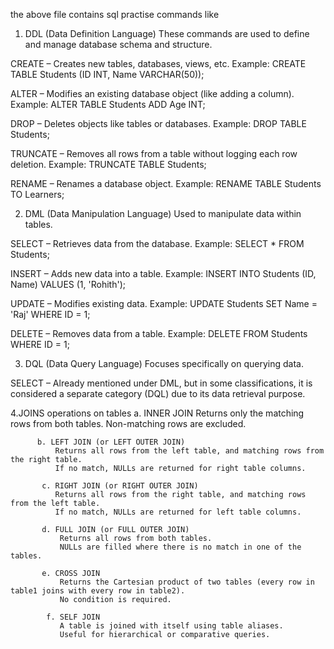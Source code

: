 the above file contains sql practise commands like 

  1. DDL (Data Definition Language)
These commands are used to define and manage database schema and structure.

CREATE – Creates new tables, databases, views, etc.
Example: CREATE TABLE Students (ID INT, Name VARCHAR(50));

ALTER – Modifies an existing database object (like adding a column).
Example: ALTER TABLE Students ADD Age INT;

DROP – Deletes objects like tables or databases.
Example: DROP TABLE Students;

TRUNCATE – Removes all rows from a table without logging each row deletion.
Example: TRUNCATE TABLE Students;

RENAME – Renames a database object.
Example: RENAME TABLE Students TO Learners;




2. DML (Data Manipulation Language)
Used to manipulate data within tables.

SELECT – Retrieves data from the database.
Example: SELECT * FROM Students;

INSERT – Adds new data into a table.
Example: INSERT INTO Students (ID, Name) VALUES (1, 'Rohith');

UPDATE – Modifies existing data.
Example: UPDATE Students SET Name = 'Raj' WHERE ID = 1;

DELETE – Removes data from a table.
Example: DELETE FROM Students WHERE ID = 1;




3. DQL (Data Query Language)
Focuses specifically on querying data.

SELECT – Already mentioned under DML, but in some classifications, it is considered a separate category (DQL) due to its data retrieval purpose.


4.JOINS operations on tables 
          a. INNER JOIN
             Returns only the matching rows from both tables.
             Non-matching rows are excluded.

          b. LEFT JOIN (or LEFT OUTER JOIN)
              Returns all rows from the left table, and matching rows from the right table.
              If no match, NULLs are returned for right table columns.

           c. RIGHT JOIN (or RIGHT OUTER JOIN)
              Returns all rows from the right table, and matching rows from the left table.
              If no match, NULLs are returned for left table columns.

           d. FULL JOIN (or FULL OUTER JOIN)
               Returns all rows from both tables.
               NULLs are filled where there is no match in one of the tables.

           e. CROSS JOIN
               Returns the Cartesian product of two tables (every row in table1 joins with every row in table2).
               No condition is required.

            f. SELF JOIN
               A table is joined with itself using table aliases.
               Useful for hierarchical or comparative queries.
